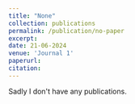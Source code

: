 ```yaml
---
title: "None"
collection: publications
permalink: /publication/no-paper
excerpt: 
date: 21-06-2024
venue: 'Journal 1'
paperurl: 
citation: 
---
```


Sadly I don't have any publications. 